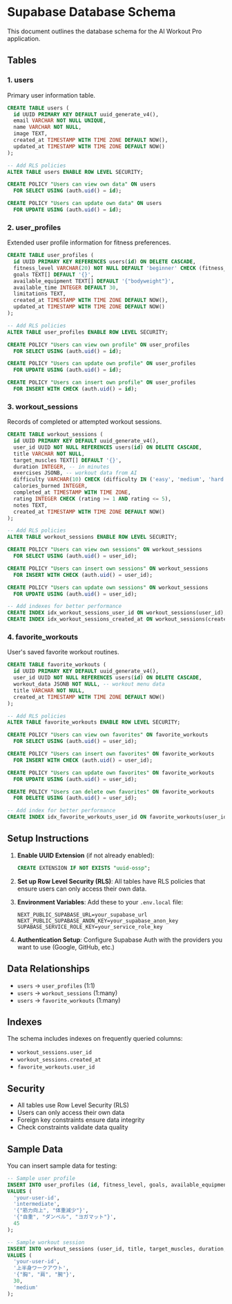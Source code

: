 # Supabase Database Schema

This document outlines the database schema for the AI Workout Pro application.

## Tables

### 1. users
Primary user information table.

```sql
CREATE TABLE users (
  id UUID PRIMARY KEY DEFAULT uuid_generate_v4(),
  email VARCHAR NOT NULL UNIQUE,
  name VARCHAR NOT NULL,
  image TEXT,
  created_at TIMESTAMP WITH TIME ZONE DEFAULT NOW(),
  updated_at TIMESTAMP WITH TIME ZONE DEFAULT NOW()
);

-- Add RLS policies
ALTER TABLE users ENABLE ROW LEVEL SECURITY;

CREATE POLICY "Users can view own data" ON users
  FOR SELECT USING (auth.uid() = id);

CREATE POLICY "Users can update own data" ON users
  FOR UPDATE USING (auth.uid() = id);
```

### 2. user_profiles
Extended user profile information for fitness preferences.

```sql
CREATE TABLE user_profiles (
  id UUID PRIMARY KEY REFERENCES users(id) ON DELETE CASCADE,
  fitness_level VARCHAR(20) NOT NULL DEFAULT 'beginner' CHECK (fitness_level IN ('beginner', 'intermediate', 'advanced')),
  goals TEXT[] DEFAULT '{}',
  available_equipment TEXT[] DEFAULT '{"bodyweight"}',
  available_time INTEGER DEFAULT 30,
  limitations TEXT,
  created_at TIMESTAMP WITH TIME ZONE DEFAULT NOW(),
  updated_at TIMESTAMP WITH TIME ZONE DEFAULT NOW()
);

-- Add RLS policies
ALTER TABLE user_profiles ENABLE ROW LEVEL SECURITY;

CREATE POLICY "Users can view own profile" ON user_profiles
  FOR SELECT USING (auth.uid() = id);

CREATE POLICY "Users can update own profile" ON user_profiles
  FOR UPDATE USING (auth.uid() = id);

CREATE POLICY "Users can insert own profile" ON user_profiles
  FOR INSERT WITH CHECK (auth.uid() = id);
```

### 3. workout_sessions
Records of completed or attempted workout sessions.

```sql
CREATE TABLE workout_sessions (
  id UUID PRIMARY KEY DEFAULT uuid_generate_v4(),
  user_id UUID NOT NULL REFERENCES users(id) ON DELETE CASCADE,
  title VARCHAR NOT NULL,
  target_muscles TEXT[] DEFAULT '{}',
  duration INTEGER, -- in minutes
  exercises JSONB, -- workout data from AI
  difficulty VARCHAR(10) CHECK (difficulty IN ('easy', 'medium', 'hard')),
  calories_burned INTEGER,
  completed_at TIMESTAMP WITH TIME ZONE,
  rating INTEGER CHECK (rating >= 1 AND rating <= 5),
  notes TEXT,
  created_at TIMESTAMP WITH TIME ZONE DEFAULT NOW()
);

-- Add RLS policies
ALTER TABLE workout_sessions ENABLE ROW LEVEL SECURITY;

CREATE POLICY "Users can view own sessions" ON workout_sessions
  FOR SELECT USING (auth.uid() = user_id);

CREATE POLICY "Users can insert own sessions" ON workout_sessions
  FOR INSERT WITH CHECK (auth.uid() = user_id);

CREATE POLICY "Users can update own sessions" ON workout_sessions
  FOR UPDATE USING (auth.uid() = user_id);

-- Add indexes for better performance
CREATE INDEX idx_workout_sessions_user_id ON workout_sessions(user_id);
CREATE INDEX idx_workout_sessions_created_at ON workout_sessions(created_at);
```

### 4. favorite_workouts
User's saved favorite workout routines.

```sql
CREATE TABLE favorite_workouts (
  id UUID PRIMARY KEY DEFAULT uuid_generate_v4(),
  user_id UUID NOT NULL REFERENCES users(id) ON DELETE CASCADE,
  workout_data JSONB NOT NULL, -- workout menu data
  title VARCHAR NOT NULL,
  created_at TIMESTAMP WITH TIME ZONE DEFAULT NOW()
);

-- Add RLS policies
ALTER TABLE favorite_workouts ENABLE ROW LEVEL SECURITY;

CREATE POLICY "Users can view own favorites" ON favorite_workouts
  FOR SELECT USING (auth.uid() = user_id);

CREATE POLICY "Users can insert own favorites" ON favorite_workouts
  FOR INSERT WITH CHECK (auth.uid() = user_id);

CREATE POLICY "Users can update own favorites" ON favorite_workouts
  FOR UPDATE USING (auth.uid() = user_id);

CREATE POLICY "Users can delete own favorites" ON favorite_workouts
  FOR DELETE USING (auth.uid() = user_id);

-- Add index for better performance
CREATE INDEX idx_favorite_workouts_user_id ON favorite_workouts(user_id);
```

## Setup Instructions

1. **Enable UUID Extension** (if not already enabled):
   ```sql
   CREATE EXTENSION IF NOT EXISTS "uuid-ossp";
   ```

2. **Set up Row Level Security (RLS)**:
   All tables have RLS policies that ensure users can only access their own data.

3. **Environment Variables**:
   Add these to your `.env.local` file:
   ```
   NEXT_PUBLIC_SUPABASE_URL=your_supabase_url
   NEXT_PUBLIC_SUPABASE_ANON_KEY=your_supabase_anon_key
   SUPABASE_SERVICE_ROLE_KEY=your_service_role_key
   ```

4. **Authentication Setup**:
   Configure Supabase Auth with the providers you want to use (Google, GitHub, etc.)

## Data Relationships

- `users` → `user_profiles` (1:1)
- `users` → `workout_sessions` (1:many)
- `users` → `favorite_workouts` (1:many)

## Indexes

The schema includes indexes on frequently queried columns:
- `workout_sessions.user_id`
- `workout_sessions.created_at`
- `favorite_workouts.user_id`

## Security

- All tables use Row Level Security (RLS)
- Users can only access their own data
- Foreign key constraints ensure data integrity
- Check constraints validate data quality

## Sample Data

You can insert sample data for testing:

```sql
-- Sample user profile
INSERT INTO user_profiles (id, fitness_level, goals, available_equipment, available_time)
VALUES (
  'your-user-id',
  'intermediate',
  '{"筋力向上", "体重減少"}',
  '{"自重", "ダンベル", "ヨガマット"}',
  45
);

-- Sample workout session
INSERT INTO workout_sessions (user_id, title, target_muscles, duration, difficulty)
VALUES (
  'your-user-id',
  '上半身ワークアウト',
  '{"胸", "肩", "腕"}',
  30,
  'medium'
);
```